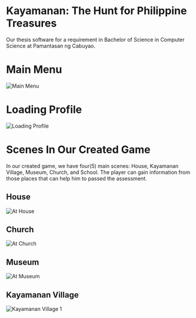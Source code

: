 # Kayamanan: The Hunt for Philippine Treasures

Our thesis software for a requirement in Bachelor of Science in Computer Science at Pamantasan ng Cabuyao.

# Main Menu

![Main Menu](https://github.com/adriandotdev/Kayamanan-A-Hunt-for-Philippine-Treasures-THESIS-/assets/63532775/d183ba92-22cd-4c47-baf2-94a0f95bc458)

# Loading Profile

![Loading Profile](https://github.com/adriandotdev/Kayamanan-A-Hunt-for-Philippine-Treasures-THESIS-/assets/63532775/10843ce4-5a04-45f1-bc54-cee80339721f)

# Scenes In Our Created Game
In our created game, we have four(5) main scenes: House, Kayamanan Village, Museum, Church, and School. The player can gain information from those places that can help him to passed the assessment.

## House

![At House](https://github.com/adriandotdev/Kayamanan-A-Hunt-for-Philippine-Treasures-THESIS-/assets/63532775/740e8810-827a-41fc-852c-d951b9d74afd)

## Church

![At Church](https://github.com/adriandotdev/Kayamanan-A-Hunt-for-Philippine-Treasures-THESIS-/assets/63532775/3f62e285-82d4-42d7-a0ae-ca1afde0349a)

## Museum

![At Museum](https://github.com/adriandotdev/Kayamanan-A-Hunt-for-Philippine-Treasures-THESIS-/assets/63532775/7a9f248e-825f-4108-b834-d357d066684a)

## Kayamanan Village

![Kayamanan Village 1](https://github.com/adriandotdev/Kayamanan-A-Hunt-for-Philippine-Treasures-THESIS-/assets/63532775/82522e78-4566-4411-8cc6-5f21be9391e2)
